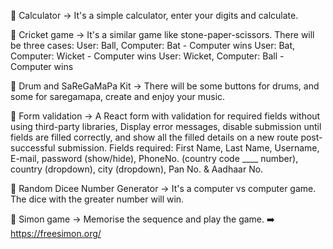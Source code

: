 📁 Calculator -> It's a simple calculator, enter your digits and calculate.

📁 Cricket game -> It's a similar game like stone-paper-scissors. There will be three cases:
User: Ball, Computer: Bat - Computer wins
User: Bat, Computer: Wicket - Computer wins
User: Wicket, Computer: Ball - Computer wins

📁 Drum and SaReGaMaPa Kit -> There will be some buttons for drums, and some for saregamapa, create and enjoy your music.

📁 Form validation -> A React form with validation for required fields without using third-party libraries, Display error messages, disable submission until fields are filled correctly, and show all the filled details on a new route post-successful submission. Fields required: First Name, Last Name, Username, E-mail, password (show/hide), PhoneNo. (country code ____ number), country (dropdown), city (dropdown), Pan No. & Aadhaar No.

📁 Random Dicee Number Generator -> It's a computer vs computer game. The dice with the greater number will win.

📁 Simon game -> Memorise the sequence and play the game. ➡️ https://freesimon.org/
